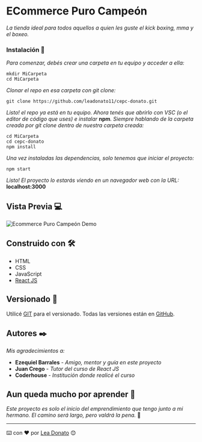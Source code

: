 # ECommerce Puro Campeón

_La tienda ideal para todos aquellos a quien les guste el kick boxing, mma y el boxeo._

### Instalación 🔧

_Para comenzar, debés crear una carpeta en tu equipo y acceder a ella:_

```
mkdir MiCarpeta
cd MiCarpeta
```

_Clonar el repo en esa carpeta con git clone:_

```
git clone https://github.com/leadonato11/cepc-donato.git
```

_Listo! el repo ya está en tu equipo. Ahora tenés que abrirlo con VSC (o el editor de código que uses) e instalar_ **npm**_._
_Siempre hablando de la carpeta creada por git clone dentro de nuestra carpeta creada:_

```
cd MiCarpeta
cd cepc-donato
npm install
```

_Una vez instaladas las dependencias, solo tenemos que iniciar el proyecto:_

```
npm start
```

_Listo! El proyecto lo estarás viendo en un navegador web con la URL:_ **localhost:3000**

## Vista Previa 💻

![Ecommerce Puro Campeón Demo](demo/Animation.gif)

## Construido con 🛠️

* HTML
* CSS
* JavaScript
* [React JS](https://es.reactjs.org/)

## Versionado 📌

Utilicé [GIT](https://git-scm.com/) para el versionado.
Todas las versiones están en [GitHub](https://github.com/leadonato11/cepc-donato).

## Autores ✒️

_Mis agradecimientos a:_

* **Ezequiel Barrales** - *Amigo, mentor y guía en este proyecto*
* **Juan Crego** - *Tutor del curso de React JS*
* **Coderhouse** - *Institución donde realicé el curso*

## Aun queda mucho por aprender 📄

_Este proyecto es solo el inicio del emprendimiento que tengo junto a mi hermano._
_El camino será largo, pero valdrá la pena._ 💪

---
⌨️ con ❤️ por [Lea Donato](https://github.com/leadonato11) 😊
